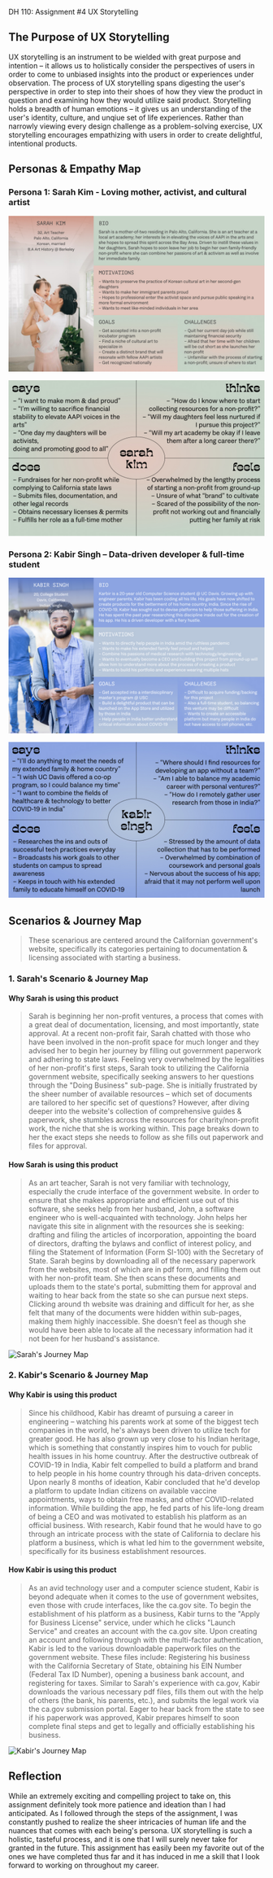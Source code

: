 DH 110: Assignment #4
UX Storytelling

## The Purpose of UX Storytelling
UX storytelling is an instrument to be wielded with great purpose and intention – it allows us to holistically consider the perspectives of users in order to come to unbiased insights into the product or experiences under observation. The process of UX storytelling spans digesting the user's perspective in order to step into their shoes of how they view the product in question and examining how they would utilize said product. Storytelling holds a breadth of human emotions – it gives us an understanding of the user's identity, culture, and unqiue set of life experiences. Rather than narrowly viewing every design challenge as a problem-solving exercise, UX storytelling encourages empathizing with users in order to create delightful, intentional products. 

## Personas & Empathy Map

### Persona 1: Sarah Kim - Loving mother, activist, and cultural artist

![Sarah's Persona](persona01.jpg)

![Sarah's Empathy](empathymap01.jpg)

### Persona 2: Kabir Singh – Data-driven developer & full-time student

![Kabir's Persona](persona02.jpg)

![Kabir's Empathy](empathymap02.jpg)


## Scenarios & Journey Map
> These scenarious are centered around the Californian government's website, specifically its categories pertaining to documentation & licensing associated with starting a business.

### 1. Sarah's Scenario & Journey Map
#### Why Sarah is using this product

> Sarah is beginning her non-profit ventures, a process that comes with a great deal of documentation, licensing, and most importantly, state approval. At a recent non-profit fair, Sarah chatted with those who have been involved in the non-profit space for much longer and they advised her to begin her journey by filling out government paperwork and adhering to state laws. Feeling very overwhelmed by the legalities of her non-profit's first steps, Sarah took to utilizing the California government website, specifically seeking answers to her questions through the "Doing Business" sub-page. She is initially frustrated by the sheer number of available resources – which set of documents are tailored to her specific set of questions? However, after diving deeper into the website's collection of comprehensive guides & paperwork, she stumbles across the resources for charity/non-profit work, the niche that she is working within. This page breaks down to her the exact steps she needs to follow as she fills out paperwork and files for approval.

#### How Sarah is using this product
> As an art teacher, Sarah is not very familiar with technology, especially the crude interface of the government website. In order to ensure that she makes appropriate and efficient use out of this software, she seeks help from her husband, John, a software engineer who is well-acquainted with technology. John helps her navigate this site in alignment with the resources she is seeking: drafting and filing the articles of incorporation, appointing the board of directors, drafting the bylaws and conflict of interest policy, and filing the Statement of Information (Form SI-100) with the Secretary of State. Sarah begins by downloading all of the necessary paperwork from the websites, most of which are in pdf form, and filling them out with her non-profit team. She then scans these documents and uploads them to the state's portal, submitting them for approval and waiting to hear back from the state so she can pursue next steps. Clicking around th website was draining and difficult for her, as she felt that many of the documents were hidden within sub-pages, making them highly inaccessible. She doesn't feel as though she would have been able to locate all the necessary information had it not been for her husband's assistance. 

![Sarah's Journey Map](x)

### 2. Kabir's Scenario & Journey Map
#### Why Kabir is using this product
> Since his childhood, Kabir has dreamt of pursuing a career in engineering – watching his parents work at some of the biggest tech companies in the world, he's always been driven to utilize tech for greater good. He has also grown up very close to his Indian heritage, which is something that constantly inspires him to vouch for public health issues in his home countruy. After the destructive outbreak of COVID-19 in India, Kabir felt compelled to build a platform and brand to help people in his home country through his data-driven concepts. Upon nearly 8 months of ideation, Kabir concluded that he'd develop a platform to update Indian citizens on available vaccine appointments, ways to obtain free masks, and other COVID-related information. While building the app, he fed parts of his life-long dream of being a CEO and was motivated to establish his platform as an official business. With research, Kabir found that he would have to go through an intricate process with the state of California to declare his platform a business, which is what led him to the government website, specifically for its business establishment resources.

#### How Kabir is using this product
> As an avid technology user and a computer science student, Kabir is beyond adequate when it comes to the use of government websites, even those with crude interfaces, like the ca.gov site. To begin the establishment of his platform as a business, Kabir turns to the "Apply for Business License" service, under which he clicks "Launch Service" and creates an account with the ca.gov site. Upon creating an account and following through with the multi-factor authentication, Kabir is led to the various downloadable paperwork files on the government website. These files include: Registering his business with the California Secretary of State, obtaining his EIN Number (Federal Tax ID Number), opening a business bank account, and registering for taxes. Similar to Sarah's experience with ca.gov, Kabir downloads the various necessary pdf files, fills them out with the help of others (the bank, his parents, etc.), and submits the legal work via the ca.gov submission portal. Eager to hear back from the state to see if his paperwork was approved, Kabir prepares himself to soon complete final steps and get to legally and officially establishing his business.

![Kabir's Journey Map](x)


## Reflection
While an extremely exciting and compelling project to take on, this assignment definitely took more patience and ideation than I had anticipated. As I followed through the steps of the assignment, I was constantly pushed to realize the sheer intricacies of human life and the nuances that comes with each being's persona. UX storytelling is such a holistic, tasteful process, and it is one that I will surely never take for granted in the future. This assignment has easily been my favorite out of the ones we have completed thus far and it has induced in me a skill that I look forward to working on throughout my career.
